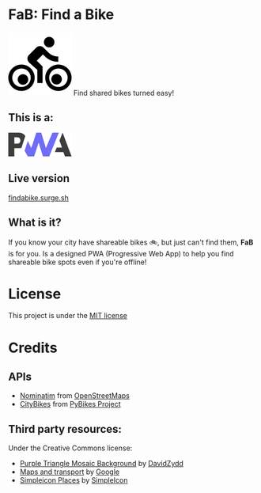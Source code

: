 # FaB: Find a Bike
<img src=".github/logo.png" alt="logo" width="128"/>
Find shared bikes turned easy!

## This is a:
<img src=".github/pwa.svg" alt="pwa" width="128"/>

## Live version
[findabike.surge.sh](https://findabike.surge.sh)

## What is it?
If you know your city have shareable bikes :bike:, but just can't find them, **FaB** is for you.
Is a designed PWA (Progressive Web App) to help you find shareable bike spots even if you're offline!

# License
This project is under the [MIT license](https://opensource.org/licenses/MIT)

# Credits
## APIs

- [Nominatim](https://nominatim.openstreetmap.org/) from [OpenStreetMaps](https://www.openstreetmap.org)
- [CityBikes](https://api.citybik.es/v2/) from [PyBikes Project](https://github.com/eskerda/pybikes)

## Third party resources:  
Under the Creative Commons license:
- [Purple Triangle Mosaic Background](https://pixabay.com/en/purple-triangle-purple-background-2484167/) by [DavidZydd](https://pixabay.com/en/users/DavidZydd-985081/)
- [Maps and transport](https://www.flaticon.com/packs/maps-and-transport) by [Google](https://www.flaticon.com/authors/google)
- [Simpleicon Places](https://www.flaticon.com/packs/simpleicon-places) by [SimpleIcon](https://www.flaticon.com/authors/simpleicon)
